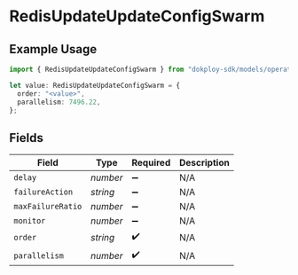 # RedisUpdateUpdateConfigSwarm

## Example Usage

```typescript
import { RedisUpdateUpdateConfigSwarm } from "dokploy-sdk/models/operations";

let value: RedisUpdateUpdateConfigSwarm = {
  order: "<value>",
  parallelism: 7496.22,
};
```

## Fields

| Field              | Type               | Required           | Description        |
| ------------------ | ------------------ | ------------------ | ------------------ |
| `delay`            | *number*           | :heavy_minus_sign: | N/A                |
| `failureAction`    | *string*           | :heavy_minus_sign: | N/A                |
| `maxFailureRatio`  | *number*           | :heavy_minus_sign: | N/A                |
| `monitor`          | *number*           | :heavy_minus_sign: | N/A                |
| `order`            | *string*           | :heavy_check_mark: | N/A                |
| `parallelism`      | *number*           | :heavy_check_mark: | N/A                |